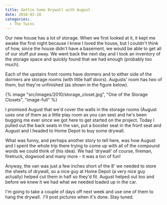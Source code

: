 ```yaml
---
title: Gettin Some Drywall with August
date: 2010-03-28
categories: 
  - The Twins
---
```


Our new house has a lot of storage. When we first looked at it, it kept me awake the first night because I knew I loved the house, but I couldn't think of how, since the house didn't have a basement, we would be able to get all of our stuff put away. We went back the next day and I took an inventory of the storage space and quickly found that we had enough (probably too much).

Each of the upstairs front rooms have dormers and to either side of the dormers are storage rooms (with little half doors). Augusts' room has two of them, but they're unfinished (as shown in the figure below).

{% image "src/images/2010/storage_closet.jpg", "One of the Storage Closets", "image-full" %}

I promised August that we'd cover the walls in the storage rooms (August uses one of them as a little play room as you can see) and he's been bugging me ever since we got here to get started on the project. Today I pulled out the back seats in the van, put a booster seat in the front seat and August and I headed to Home Depot to buy some drywall.

What was funny, and perhaps another story to tell here, was how August and I spent the whole trip there trying to come up with all of the compound words we could think of (his idea). We had 'drywall' of course, fireman, firetruck, dogwood and many more - it was a ton of fun!

Anyway, the van was just a few inches short of the 8' we needed to store the sheets of drywall, so a nice guy at Home Depot (a very nice guy actually) helped cut them in half so they'd fit. August helped out too and before we knew it we had what we needed loaded up in the car.

I'm going to take a couple of days off next week and use one of them to hang the drywall.  I'll post pictures when it's done. Stay tuned.
